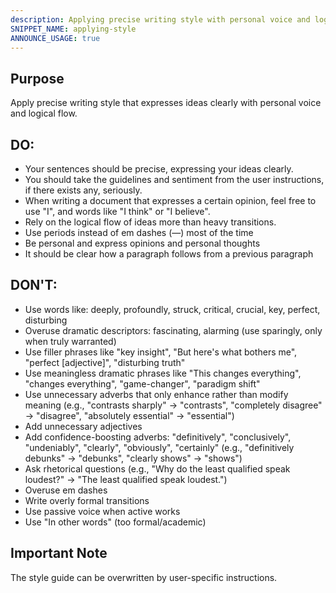 ```yaml
---
description: Applying precise writing style with personal voice and logical flow
SNIPPET_NAME: applying-style
ANNOUNCE_USAGE: true
---
```


## Purpose

Apply precise writing style that expresses ideas clearly with personal voice and logical flow.

## DO:

- Your sentences should be precise, expressing your ideas clearly.
- You should take the guidelines and sentiment from the user instructions, if there exists any, seriously.
- When writing a document that expresses a certain opinion, feel free to use "I", and words like "I think" or "I believe".
- Rely on the logical flow of ideas more than heavy transitions.
- Use periods instead of em dashes (—) most of the time
- Be personal and express opinions and personal thoughts
- It should be clear how a paragraph follows from a previous paragraph

## DON'T:

- Use words like: deeply, profoundly, struck, critical, crucial, key, perfect, disturbing
- Overuse dramatic descriptors: fascinating, alarming (use sparingly, only when truly warranted)
- Use filler phrases like "key insight", "But here's what bothers me", "perfect [adjective]", "disturbing truth"
- Use meaningless dramatic phrases like "This changes everything", "changes everything", "game-changer", "paradigm shift"
- Use unnecessary adverbs that only enhance rather than modify meaning (e.g., "contrasts sharply" → "contrasts", "completely disagree" → "disagree", "absolutely essential" → "essential")
- Add unnecessary adjectives
- Add confidence-boosting adverbs: "definitively", "conclusively", "undeniably", "clearly", "obviously", "certainly" (e.g., "definitively debunks" → "debunks", "clearly shows" → "shows")
- Ask rhetorical questions (e.g., "Why do the least qualified speak loudest?" → "The least qualified speak loudest.")
- Overuse em dashes
- Write overly formal transitions
- Use passive voice when active works
- Use "In other words" (too formal/academic)

## Important Note

The style guide can be overwritten by user-specific instructions.
